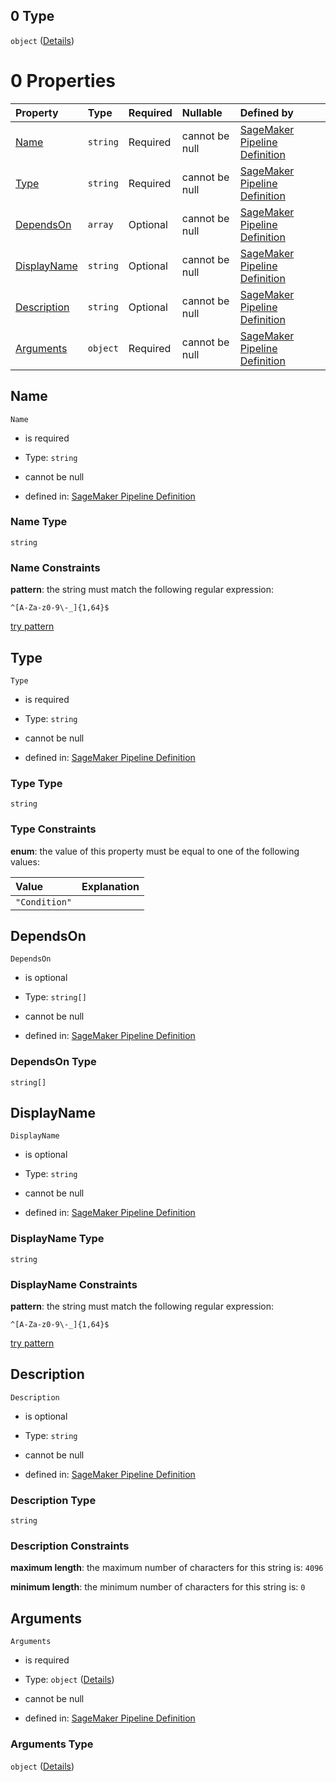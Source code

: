## 0 Type

`object` ([Details](pipeline-definition-definitions-conditionstep.md))

# 0 Properties

| Property                    | Type     | Required | Nullable       | Defined by                                                                                                                                                                                                                                                 |
| :-------------------------- | :------- | :------- | :------------- | :--------------------------------------------------------------------------------------------------------------------------------------------------------------------------------------------------------------------------------------------------------- |
| [Name](#name)               | `string` | Required | cannot be null | [SageMaker Pipeline Definition](pipeline-definition-definitions-stepname.md "https://github.com/jerrypeng7773/sagemaker-model-building-pipeline-definition-JSON-schema/schema/#/definitions/ConditionStep/properties/Name")                                |
| [Type](#type)               | `string` | Required | cannot be null | [SageMaker Pipeline Definition](pipeline-definition-definitions-conditionstep-properties-type.md "https://github.com/jerrypeng7773/sagemaker-model-building-pipeline-definition-JSON-schema/schema/#/definitions/ConditionStep/properties/Type")           |
| [DependsOn](#dependson)     | `array`  | Optional | cannot be null | [SageMaker Pipeline Definition](pipeline-definition-definitions-conditionstep-properties-dependson.md "https://github.com/jerrypeng7773/sagemaker-model-building-pipeline-definition-JSON-schema/schema/#/definitions/ConditionStep/properties/DependsOn") |
| [DisplayName](#displayname) | `string` | Optional | cannot be null | [SageMaker Pipeline Definition](pipeline-definition-definitions-stepname.md "https://github.com/jerrypeng7773/sagemaker-model-building-pipeline-definition-JSON-schema/schema/#/definitions/ConditionStep/properties/DisplayName")                         |
| [Description](#description) | `string` | Optional | cannot be null | [SageMaker Pipeline Definition](pipeline-definition-definitions-parameterdescription.md "https://github.com/jerrypeng7773/sagemaker-model-building-pipeline-definition-JSON-schema/schema/#/definitions/ConditionStep/properties/Description")             |
| [Arguments](#arguments)     | `object` | Required | cannot be null | [SageMaker Pipeline Definition](pipeline-definition-definitions-conditionstep-properties-arguments.md "https://github.com/jerrypeng7773/sagemaker-model-building-pipeline-definition-JSON-schema/schema/#/definitions/ConditionStep/properties/Arguments") |

## Name



`Name`

*   is required

*   Type: `string`

*   cannot be null

*   defined in: [SageMaker Pipeline Definition](pipeline-definition-definitions-stepname.md "https://github.com/jerrypeng7773/sagemaker-model-building-pipeline-definition-JSON-schema/schema/#/definitions/ConditionStep/properties/Name")

### Name Type

`string`

### Name Constraints

**pattern**: the string must match the following regular expression:&#x20;

```regexp
^[A-Za-z0-9\-_]{1,64}$
```

[try pattern](https://regexr.com/?expression=%5E%5BA-Za-z0-9%5C-_%5D%7B1%2C64%7D%24 "try regular expression with regexr.com")

## Type



`Type`

*   is required

*   Type: `string`

*   cannot be null

*   defined in: [SageMaker Pipeline Definition](pipeline-definition-definitions-conditionstep-properties-type.md "https://github.com/jerrypeng7773/sagemaker-model-building-pipeline-definition-JSON-schema/schema/#/definitions/ConditionStep/properties/Type")

### Type Type

`string`

### Type Constraints

**enum**: the value of this property must be equal to one of the following values:

| Value         | Explanation |
| :------------ | :---------- |
| `"Condition"` |             |

## DependsOn



`DependsOn`

*   is optional

*   Type: `string[]`

*   cannot be null

*   defined in: [SageMaker Pipeline Definition](pipeline-definition-definitions-conditionstep-properties-dependson.md "https://github.com/jerrypeng7773/sagemaker-model-building-pipeline-definition-JSON-schema/schema/#/definitions/ConditionStep/properties/DependsOn")

### DependsOn Type

`string[]`

## DisplayName



`DisplayName`

*   is optional

*   Type: `string`

*   cannot be null

*   defined in: [SageMaker Pipeline Definition](pipeline-definition-definitions-stepname.md "https://github.com/jerrypeng7773/sagemaker-model-building-pipeline-definition-JSON-schema/schema/#/definitions/ConditionStep/properties/DisplayName")

### DisplayName Type

`string`

### DisplayName Constraints

**pattern**: the string must match the following regular expression:&#x20;

```regexp
^[A-Za-z0-9\-_]{1,64}$
```

[try pattern](https://regexr.com/?expression=%5E%5BA-Za-z0-9%5C-_%5D%7B1%2C64%7D%24 "try regular expression with regexr.com")

## Description



`Description`

*   is optional

*   Type: `string`

*   cannot be null

*   defined in: [SageMaker Pipeline Definition](pipeline-definition-definitions-parameterdescription.md "https://github.com/jerrypeng7773/sagemaker-model-building-pipeline-definition-JSON-schema/schema/#/definitions/ConditionStep/properties/Description")

### Description Type

`string`

### Description Constraints

**maximum length**: the maximum number of characters for this string is: `4096`

**minimum length**: the minimum number of characters for this string is: `0`

## Arguments



`Arguments`

*   is required

*   Type: `object` ([Details](pipeline-definition-definitions-conditionstep-properties-arguments.md))

*   cannot be null

*   defined in: [SageMaker Pipeline Definition](pipeline-definition-definitions-conditionstep-properties-arguments.md "https://github.com/jerrypeng7773/sagemaker-model-building-pipeline-definition-JSON-schema/schema/#/definitions/ConditionStep/properties/Arguments")

### Arguments Type

`object` ([Details](pipeline-definition-definitions-conditionstep-properties-arguments.md))
